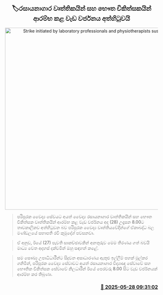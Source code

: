 <p align='center'><b><h2 align='center' title='Strike initiated by laboratory professionals and physiotherapists suspended'>🏷රසායනාගාර වෘත්තිකයින් සහ භෞත චිකිත්සකයින් ආරම්භ කළ වැඩ වර්ජනය අත්හිටුවයි</h2></b></p>
<p align='center'><img src='https://helakuru.sgp1.cdn.digitaloceanspaces.com/esana/images/lib/ravi-kumudesh-archived.jpg' width='600' alt='Strike initiated by laboratory professionals and physiotherapists suspended'></p>

> පරිපූරක වෛද්‍ය සේවයට අයත් වෛද්‍ය රසායනාගාර වෘත්තිකයින් සහ භෞත චිකිත්සක වෘත්තිකයින් ආරම්භ කළ වැඩ වර්ජනය අද (28) උදෑසන 8.00ට තාවකාලිකව අත්හිටුවන බව පරිපූරක වෛද්‍ය වෘත්තියවේදීන්ගේ ඒකාබද්ධ බල මණ්ඩලයේ සභාපති රවී කුමුදේශ් පවසනවා.

> ඒ අනුව, ඊයේ (27) පැවති සාකච්ඡාවකින් අනතුරුව මෙම තීරණය ගත් බවයි මාධ්‍ය වෙත අදහස් දක්වමින් ඔහු සඳහන් කළේ.

> සම සෞඛ්‍ය උපාධිධාරීන්ට සිදුවන අසාධාරණය ඇතුළු ඉල්ලීම් පහක් මුල්කර ගනිමින්, පරිපූරක වෛද්‍ය සේවාවට අයත් රසායනාගාර විද්‍යාඥ සේවාවේ සහ භෞතික චිකිත්සක සේවාවේ නිලධාරීන් ඊයේ පෙරවරු 8.00 සිට වැඩ වර්ජනයක් ආරම්භ කර තිබුණා.



<h3 align='right'><a href='https://www.helakuru.lk/esana/p/110481/'>📅 2025-05-28 09:31:02</a></h3>
